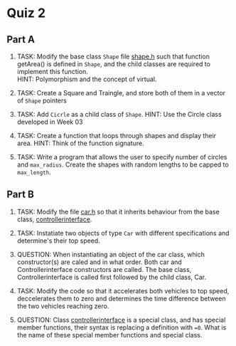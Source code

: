 Quiz 2
======

Part A
------

1) TASK: Modify the base class `Shape` file [shape.h](./a/shape.h) such that function getArea() is defined in `Shape`, and the child classes are required to implement this function.  
HINT: Polymorphism and the concept of virtual.

2) TASK: Create a Square and Traingle, and store both of them in a vector of `Shape` pointers

3) TASK: Add `Cicrle` as a child class of `Shape`.
HINT: Use the Circle class developed in Week 03

4) TASK: Create a function that loops through shapes and display their area.
HINT: Think of the function signature.

5) TASK: Write a program that allows the user to specify number of circles and `max_radius`. Create the shapes with random lengths to be capped to `max_length`.


Part B
------

1) TASK: Modify the file [car.h](./a/car.h) so that it inherits behaviour from the base class, [controllerinterface](./a/controllerinterface.h).

2) TASK: Instatiate two objects of type `Car` with different specifications and determine's their top speed.

3) QUESTION: When instantiating an object of the car class, which constructor(s) are caled and in what order.
Both car and Controllerinterface constructors are called. The base class, Controllerinterface is called first followed by the child class, Car.

4) TASK: Modify the code so that it accelerates both vehicles to top speed, deccelerates them to zero and determines the time difference between the two vehicles reaching zero.

5) QUESTION: Class [controllerinterface](./a/controllerinterface.h) is a special class,  and has special member functions, their syntax is replacing a definition with `=0`. What is the name of these special member functions and special class.


